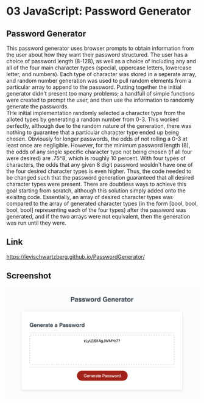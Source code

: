 # 03 JavaScript: Password Generator

## Password Generator

This password generator uses browser prompts to obtain information from the user about how they want their password structured. The user has a choice of password length (8-128), as well as a choice of including any and all of the four main character types (special, uppercase letters, lowercase letter, and numbers). Each type of character was stored in a seperate array, and random number generation was used to pull random elements from a particular array to append to the password. Putting together the initial generator didn't present too many problems; a handfull of simple functions were created to prompt the user, and then use the information to randomly generate the passwords. 
<br/>
THe initial implementation randomly selected a character type from the alloted types by generating a random number from 0-3. This worked perfectly, although due to the random nature of the generation, there was nothing to guarantee that a particular character type ended up being chosen. Obviously for longer passwords, the odds of not rolling a 0-3 at least once are negligible. However, for the minimum password length (8), the odds of any single specific character type not being chosen (if all four were desired) are .75^8, which is roughly 10 percent. With four types of characters, the odds that any given 8 digit password wouldn't have one of the four desired character types is even higher. Thus, the code needed to be changed such that the password generation guaranteed that all desired character types were present. There are doubtless ways to achieve this goal starting from scratch, although this solution simply added onto the exisitng code. Essentially, an array of desired character types was compared to the array of generated character types (in the form [bool, bool, bool, bool] representing each of the four types) after the password was generated, and if the two arrays were not equivalent, then the generation was run until they were. 

## Link
https://levischwartzberg.github.io/PasswordGenerator/


## Screenshot
![Alt text](./assets/images/preview1.jpg?raw=true "Preview image of the generated password")

